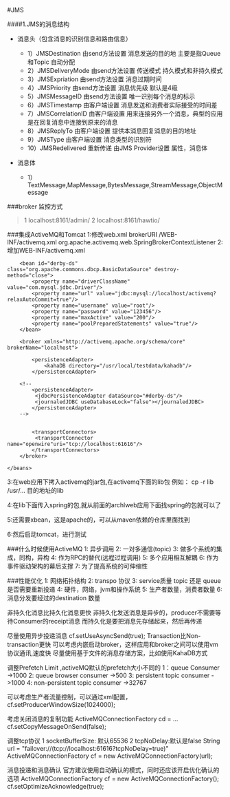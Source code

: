 #JMS

####1.JMS的消息结构
* 消息头（包含消息的识别信息和路由信息）
	* 1）JMSDestination 由send方法设置 消息发送的目的地 主要是指Queue和Topic 自动分配
	* 2）JMSDeliveryMode 由send方法设置 传送模式  持久模式和非持久模式
	* 3）JMSExpriation 由send方法设置 消息过期时间 
	* 4）JMSPriority 由send方法设置 消息优先级 默认是4级
	* 5）JMSMessageID 由send方法设置 唯一识别每个消息的标示
	* 6）JMSTimestamp 由客户端设置 消息发送和消费者实际接受的时间差
	* 7）JMSCorrelationID 由客户端设置 用来连接另外一个消息，典型的应用是在回复消息中连接到原来的消息
	* 8）JMSReplyTo 由客户端设置 提供本消息回复消息的目的地址
	* 9）JMSType	 由客户端设置 消息类型的识别符
	* 10）JMSRedelivered 重新传递 由JMS Provider设置
属性，消息体

* 消息体
	* 1）TextMessage,MapMessage,BytesMessage,StreamMessage,ObjectMessage



###broker 监控方式
> 1 localhost:8161/admin/
> 2 localhost:8161/hawtio/


###集成ActiveMQ和Tomcat 
1:修改web.xml
	<context-param>
		<param-name>brokerURI</param-name>
		<param-value>/WEB-INF/activemq.xml</param-value>
	</context-param>
	<listener>
		<listener-class>org.apache.activemq.web.SpringBrokerContextListener</listener-class>
	</listener>
2:增加WEB-INF/activemq.xml
	<beans
		xmlns="http://www.springframework.org/schema/beans"
		xmlns:amq="http://activemq.apache.org/schema/core"
		xmlns:xsi="http://www.w3.org/2001/XMLSchema-instance"
		 xsi:schemaLocation="http://www.springframework.org/schema/beans http://www.springframework.org/schema/beans/spring-beans-2.0.xsd
		 http://activemq.apache.org/schema/core http://activemq.apache.org/schema/core/activemq-core-5.2.0.xsd 
		 http://activemq.apache.org/camel/schema/spring http://activemq.apache.org/camel/schema/spring/camel-spring.xsd">
		
		<bean id="derby-ds" class="org.apache.commons.dbcp.BasicDataSource" destroy-method="close">
	        <property name="driverClassName" value="com.mysql.jdbc.Driver"/>
	        <property name="url" value="jdbc:mysql://localhost/activemq?relaxAutoCommit=true"/>
	        <property name="username" value="root"/>
	        <property name="password" value="123456"/>
	        <property name="maxActive" value="200"/>
	        <property name="poolPreparedStatements" value="true"/>
    	</bean>

		<broker xmlns="http://activemq.apache.org/schema/core" brokerName="localhost">
		
			<persistenceAdapter>
				<kahaDB directory="/usr/local/testdata/kahadb"/>
			</persistenceAdapter>

		<!--
			<persistenceAdapter>
			 <jdbcPersistenceAdapter dataSource="#derby-ds"/>
			 <journaledJDBC useDatabaseLock="false"></journaledJDBC>
			</persistenceAdapter>
		-->


			<transportConnectors>
			 <transportConnector name="openwire"uri="tcp://localhost:61616"/>
			</transportConnectors>
		</broker>
		
	</beans>

3:在web应用下拷入activemq的jar包,在activemq下面的lib包 例如：
	cp -r lib /usr/... 目的地址的lib

4:在lib下面传入spring的包,就从前面的archlweb应用下面找spring的包就可以了

5:还需要xbean，这是apache的，可以从maven依赖的仓库里面找到

6:然后启动tomcat，进行测试


###什么时候使用ActiveMQ
1: 异步调用
2: 一对多通信(topic)
3: 做多个系统的集成，同构，异构
4: 作为RPC的替代(远程过程调用)
5: 多个应用相互解耦
6: 作为事件驱动架构的幕后支撑
7: 为了提高系统的可伸缩性

###性能优化
1: 网络拓扑结构
2: transpo 协议
3: service质量 topic 还是 queue 是否需要重新投递
4: 硬件，网络，jvm和操作系统
5: 生产者数量，消费者数量
6: 消息分发要经过的destination 数量

非持久化消息比持久化消息更快
	非持久化发送消息是异步的，producer不需要等待Consumer的receipt消息
	而持久化是要把消息先存储起来，然后再传递
	
尽量使用异步投递消息
	cf.setUseAsyncSend(true);
Transaction比Non-transaction更快
可以考虑内嵌启动broker，这样应用和broker之间可以使用vm协议通讯,速度快
尽量使用基于文件的消息存储方案，比如使用KahaDB方式

调整Prefetch Limit ,activeMQ默认的prefetch大小不同的
1：queue Consumer ->1000
2: queue browser consumer ->500
3: persistent topic consumer ->1000
4: non-persistent topic consumer ->32767

可以考虑生产者流量控制，可以通过xml配置，
	cf.setProducerWindowSize(1024000);

考虑关闭消息的复制功能
	ActiveMQConnectionFactory cd = ...
	cf.setCopyMessageOnSend(false);

调整tcp协议
	1 socketBufferSize: 默认65536
	2 tcpNoDelay:默认是false
	String url = "failover://(tcp://localhost:61616?tcpNoDelay=true)"
	ActiveMQConnectionFactory cf = new ActiveMQConnectionFactory(url);

消息投递和消息确认
	官方建议使用自动确认的模式，同时还应该开启优化确认的选项
	ActiveMQConnectionFactory cf = new ActiveMQConnectionFactory();
	cf.setOptimizeAcknowledge(true);
